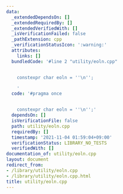 ```yaml
---
data:
  _extendedDependsOn: []
  _extendedRequiredBy: []
  _extendedVerifiedWith: []
  _isVerificationFailed: false
  _pathExtension: cpp
  _verificationStatusIcon: ':warning:'
  attributes:
    links: []
  bundledCode: '#line 2 "utility/eoln.cpp"


    constexpr char eoln = ''\n'';

    '
  code: '#pragma once


    constexpr char eoln = ''\n'';'
  dependsOn: []
  isVerificationFile: false
  path: utility/eoln.cpp
  requiredBy: []
  timestamp: '2021-11-04 01:59:04+09:00'
  verificationStatus: LIBRARY_NO_TESTS
  verifiedWith: []
documentation_of: utility/eoln.cpp
layout: document
redirect_from:
- /library/utility/eoln.cpp
- /library/utility/eoln.cpp.html
title: utility/eoln.cpp
---
```

